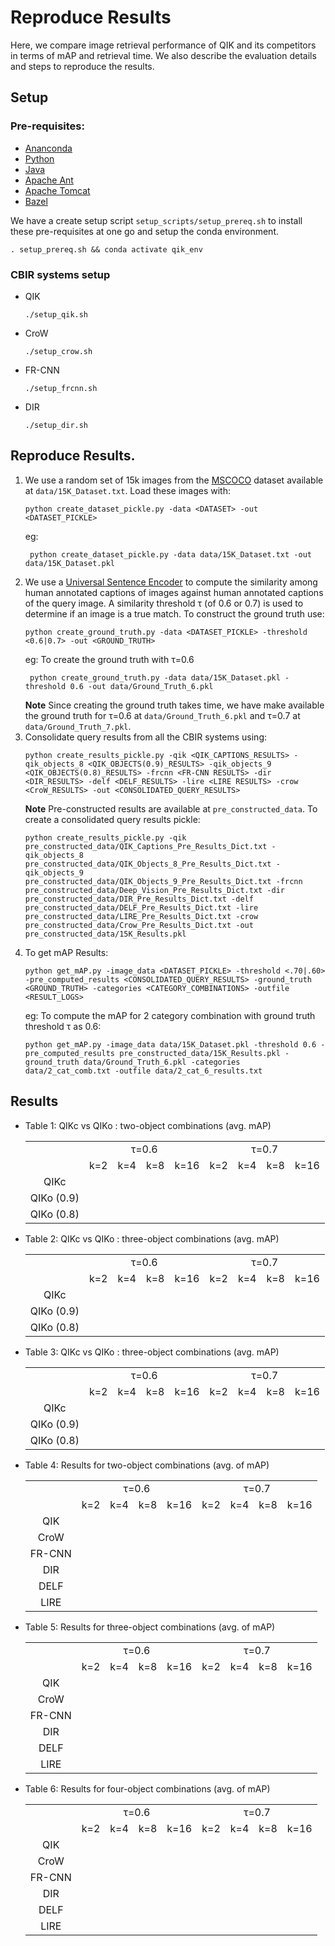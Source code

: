 # Reproduce Results
Here, we compare image retrieval performance of QIK and its competitors in terms of mAP and retrieval time. We also describe the evaluation details and steps to reproduce the results. 

## Setup
### Pre-requisites:
* [Ananconda](https://docs.anaconda.com/anaconda/install/)
* [Python](https://www.python.org/downloads/release/python-360/)
* [Java](https://www.java.com/en/download/)
* [Apache Ant](https://ant.apache.org/bindownload.cgi)
* [Apache Tomcat](https://tomcat.apache.org/download-90.cgi)
* [Bazel](https://docs.bazel.build/versions/master/install-ubuntu.html)

We have a create setup script `setup_scripts/setup_prereq.sh` to install these pre-requisites at one go and setup the conda environment.
```
. setup_prereq.sh && conda activate qik_env
```

### CBIR systems setup 
* QIK
    ```
    ./setup_qik.sh 
    ```
* CroW
    ```
    ./setup_crow.sh
    ```
* FR-CNN
    ```
    ./setup_frcnn.sh 
    ```
* DIR
    ```
    ./setup_dir.sh
    ```
## Reproduce Results.
1. We use a random set of 15k images from the [MSCOCO](https://cocodataset.org/#home) dataset available at `data/15K_Dataset.txt`. Load these images with:  
    ```
    python create_dataset_pickle.py -data <DATASET> -out <DATASET_PICKLE> 
    ```
   eg: 
   ```
    python create_dataset_pickle.py -data data/15K_Dataset.txt -out data/15K_Dataset.pkl 
    ```
2. We use a [Universal Sentence Encoder](https://tfhub.dev/google/universal-sentence-encoder/1) to compute the similarity among human annotated captions of images against human annotated captions of the query image. A similarity threshold τ (of 0.6 or 0.7) is used to determine if an image is a true match. To construct the ground truth use:
    ```
    python create_ground_truth.py -data <DATASET_PICKLE> -threshold <0.6|0.7> -out <GROUND_TRUTH> 
    ```
   eg: To create the ground truth with τ=0.6
   ```
    python create_ground_truth.py -data data/15K_Dataset.pkl -threshold 0.6 -out data/Ground_Truth_6.pkl
    ```
   **Note** Since creating the ground truth takes time, we have make available the ground truth for τ=0.6 at `data/Ground_Truth_6.pkl` and τ=0.7 at `data/Ground_Truth_7.pkl`.
3. Consolidate query results from all the CBIR systems using:
    ```
    python create_results_pickle.py -qik <QIK_CAPTIONS_RESULTS> -qik_objects_8 <QIK_OBJECTS(0.9)_RESULTS> -qik_objects_9 <QIK_OBJECTS(0.8)_RESULTS> -frcnn <FR-CNN RESULTS> -dir <DIR_RESULTS> -delf <DELF_RESULTS> -lire <LIRE RESULTS> -crow <CroW_RESULTS> -out <CONSOLIDATED_QUERY_RESULTS> 
    ```
   **Note** Pre-constructed results are available at `pre_constructed_data`. To create a consolidated query results pickle:
    ```
    python create_results_pickle.py -qik pre_constructed_data/QIK_Captions_Pre_Results_Dict.txt -qik_objects_8 pre_constructed_data/QIK_Objects_8_Pre_Results_Dict.txt -qik_objects_9 pre_constructed_data/QIK_Objects_9_Pre_Results_Dict.txt -frcnn pre_constructed_data/Deep_Vision_Pre_Results_Dict.txt -dir pre_constructed_data/DIR_Pre_Results_Dict.txt -delf pre_constructed_data/DELF_Pre_Results_Dict.txt -lire pre_constructed_data/LIRE_Pre_Results_Dict.txt -crow pre_constructed_data/Crow_Pre_Results_Dict.txt -out pre_constructed_data/15K_Results.pkl
    ```
4. To get mAP Results:
    ```
    python get_mAP.py -image_data <DATASET_PICKLE> -threshold <.70|.60> -pre_computed_results <CONSOLIDATED_QUERY_RESULTS> -ground_truth <GROUND_TRUTH> -categories <CATEGORY_COMBINATIONS> -outfile <RESULT_LOGS> 
    ```
    eg: To compute the mAP for 2 category combination with ground truth threshold τ as 0.6:
    ```
    python get_mAP.py -image_data data/15K_Dataset.pkl -threshold 0.6 -pre_computed_results pre_constructed_data/15K_Results.pkl -ground_truth data/Ground_Truth_6.pkl -categories data/2_cat_comb.txt -outfile data/2_cat_6_results.txt
    ```

## Results
* Table 1:  QIKc vs QIKo : two-object combinations (avg. mAP)
    <table>
        <tr>
            <td rowspan="2"></td>
            <td align="center" colspan="4">τ=0.6</td>
            <td align="center" colspan="4">τ=0.7</td>
        </tr>
        <tr>
            <td align="center">k=2</td>
            <td align="center">k=4</td>
            <td align="center">k=8</td>
            <td align="center">k=16</td>
            <td align="center">k=2</td>
            <td align="center">k=4</td>
            <td align="center">k=8</td>
            <td align="center">k=16</td>
        </tr>
        <tr>
            <td align="center">QIKc</td>
            <td align="center"></td>
            <td align="center"></td>
            <td align="center"></td>
            <td align="center"></td>
            <td align="center"></td>
            <td align="center"></td>
            <td align="center"></td>
            <td align="center"></td>
        </tr>
        <tr>
            <td align="center">QIKo (0.9)</td>
            <td align="center"></td>
            <td align="center"></td>
            <td align="center"></td>
            <td align="center"></td>
            <td align="center"></td>
            <td align="center"></td>
            <td align="center"></td>
            <td align="center"></td>
        </tr>
        <tr>
            <td align="center">QIKo (0.8)</td>
            <td align="center"></td>
            <td align="center"></td>
            <td align="center"></td>
            <td align="center"></td>
            <td align="center"></td>
            <td align="center"></td>
            <td align="center"></td>
            <td align="center"></td>
        </tr>
    </table>

* Table 2:  QIKc vs QIKo : three-object combinations (avg. mAP)
    <table>
        <tr>
            <td rowspan="2"></td>
            <td align="center" colspan="4">τ=0.6</td>
            <td align="center" colspan="4">τ=0.7</td>
        </tr>
        <tr>
            <td align="center">k=2</td>
            <td align="center">k=4</td>
            <td align="center">k=8</td>
            <td align="center">k=16</td>
            <td align="center">k=2</td>
            <td align="center">k=4</td>
            <td align="center">k=8</td>
            <td align="center">k=16</td>
        </tr>
        <tr>
            <td align="center">QIKc</td>
            <td align="center"></td>
            <td align="center"></td>
            <td align="center"></td>
            <td align="center"></td>
            <td align="center"></td>
            <td align="center"></td>
            <td align="center"></td>
            <td align="center"></td>
        </tr>
        <tr>
            <td align="center">QIKo (0.9)</td>
            <td align="center"></td>
            <td align="center"></td>
            <td align="center"></td>
            <td align="center"></td>
            <td align="center"></td>
            <td align="center"></td>
            <td align="center"></td>
            <td align="center"></td>
        </tr>
        <tr>
            <td align="center">QIKo (0.8)</td>
            <td align="center"></td>
            <td align="center"></td>
            <td align="center"></td>
            <td align="center"></td>
            <td align="center"></td>
            <td align="center"></td>
            <td align="center"></td>
            <td align="center"></td>
        </tr>
    </table>

* Table 3:  QIKc vs QIKo : three-object combinations (avg. mAP)
    <table>
        <tr>
            <td rowspan="2"></td>
            <td align="center" colspan="4">τ=0.6</td>
            <td align="center" colspan="4">τ=0.7</td>
        </tr>
        <tr>
            <td align="center">k=2</td>
            <td align="center">k=4</td>
            <td align="center">k=8</td>
            <td align="center">k=16</td>
            <td align="center">k=2</td>
            <td align="center">k=4</td>
            <td align="center">k=8</td>
            <td align="center">k=16</td>
        </tr>
        <tr>
            <td align="center">QIKc</td>
            <td align="center"></td>
            <td align="center"></td>
            <td align="center"></td>
            <td align="center"></td>
            <td align="center"></td>
            <td align="center"></td>
            <td align="center"></td>
            <td align="center"></td>
        </tr>
        <tr>
            <td align="center">QIKo (0.9)</td>
            <td align="center"></td>
            <td align="center"></td>
            <td align="center"></td>
            <td align="center"></td>
            <td align="center"></td>
            <td align="center"></td>
            <td align="center"></td>
            <td align="center"></td>
        </tr>
        <tr>
            <td align="center">QIKo (0.8)</td>
            <td align="center"></td>
            <td align="center"></td>
            <td align="center"></td>
            <td align="center"></td>
            <td align="center"></td>
            <td align="center"></td>
            <td align="center"></td>
            <td align="center"></td>
        </tr>
    </table>

*  Table 4: Results for two-object combinations (avg. of mAP)
    <table>
        <tr>
            <td rowspan="2"></td>
            <td align="center" colspan="4">τ=0.6</td>
            <td align="center" colspan="4">τ=0.7</td>
        </tr>
        <tr>
            <td align="center">k=2</td>
            <td align="center">k=4</td>
            <td align="center">k=8</td>
            <td align="center">k=16</td>
            <td align="center">k=2</td>
            <td align="center">k=4</td>
            <td align="center">k=8</td>
            <td align="center">k=16</td>
        </tr>
        <tr>
            <td align="center">QIK</td>
            <td align="center"></td>
            <td align="center"></td>
            <td align="center"></td>
            <td align="center"></td>
            <td align="center"></td>
            <td align="center"></td>
            <td align="center"></td>
            <td align="center"></td>
        </tr>
        <tr>
            <td align="center">CroW</td>
            <td align="center"></td>
            <td align="center"></td>
            <td align="center"></td>
            <td align="center"></td>
            <td align="center"></td>
            <td align="center"></td>
            <td align="center"></td>
            <td align="center"></td>
        </tr>
        <tr>
            <td align="center">FR-CNN</td>
            <td align="center"></td>
            <td align="center"></td>
            <td align="center"></td>
            <td align="center"></td>
            <td align="center"></td>
            <td align="center"></td>
            <td align="center"></td>
            <td align="center"></td>
        </tr>
        <tr>
            <td align="center">DIR</td>
            <td align="center"></td>
            <td align="center"></td>
            <td align="center"></td>
            <td align="center"></td>
            <td align="center"></td>
            <td align="center"></td>
            <td align="center"></td>
            <td align="center"></td>
        </tr>
        <tr>
            <td align="center">DELF</td>
            <td align="center"></td>
            <td align="center"></td>
            <td align="center"></td>
            <td align="center"></td>
            <td align="center"></td>
            <td align="center"></td>
            <td align="center"></td>
            <td align="center"></td>
        </tr>
        <tr>
            <td align="center">LIRE</td>
            <td align="center"></td>
            <td align="center"></td>
            <td align="center"></td>
            <td align="center"></td>
            <td align="center"></td>
            <td align="center"></td>
            <td align="center"></td>
            <td align="center"></td>
        </tr>
    </table>

*  Table 5: Results for three-object combinations (avg. of mAP)
    <table>
        <tr>
            <td rowspan="2"></td>
            <td align="center" colspan="4">τ=0.6</td>
            <td align="center" colspan="4">τ=0.7</td>
        </tr>
        <tr>
            <td align="center">k=2</td>
            <td align="center">k=4</td>
            <td align="center">k=8</td>
            <td align="center">k=16</td>
            <td align="center">k=2</td>
            <td align="center">k=4</td>
            <td align="center">k=8</td>
            <td align="center">k=16</td>
        </tr>
        <tr>
            <td align="center">QIK</td>
            <td align="center"></td>
            <td align="center"></td>
            <td align="center"></td>
            <td align="center"></td>
            <td align="center"></td>
            <td align="center"></td>
            <td align="center"></td>
            <td align="center"></td>
        </tr>
        <tr>
            <td align="center">CroW</td>
            <td align="center"></td>
            <td align="center"></td>
            <td align="center"></td>
            <td align="center"></td>
            <td align="center"></td>
            <td align="center"></td>
            <td align="center"></td>
            <td align="center"></td>
        </tr>
        <tr>
            <td align="center">FR-CNN</td>
            <td align="center"></td>
            <td align="center"></td>
            <td align="center"></td>
            <td align="center"></td>
            <td align="center"></td>
            <td align="center"></td>
            <td align="center"></td>
            <td align="center"></td>
        </tr>
        <tr>
            <td align="center">DIR</td>
            <td align="center"></td>
            <td align="center"></td>
            <td align="center"></td>
            <td align="center"></td>
            <td align="center"></td>
            <td align="center"></td>
            <td align="center"></td>
            <td align="center"></td>
        </tr>
        <tr>
            <td align="center">DELF</td>
            <td align="center"></td>
            <td align="center"></td>
            <td align="center"></td>
            <td align="center"></td>
            <td align="center"></td>
            <td align="center"></td>
            <td align="center"></td>
            <td align="center"></td>
        </tr>
        <tr>
            <td align="center">LIRE</td>
            <td align="center"></td>
            <td align="center"></td>
            <td align="center"></td>
            <td align="center"></td>
            <td align="center"></td>
            <td align="center"></td>
            <td align="center"></td>
            <td align="center"></td>
        </tr>
    </table>

*  Table 6: Results for four-object combinations (avg. of mAP)
    <table>
        <tr>
            <td rowspan="2"></td>
            <td align="center" colspan="4">τ=0.6</td>
            <td align="center" colspan="4">τ=0.7</td>
        </tr>
        <tr>
            <td align="center">k=2</td>
            <td align="center">k=4</td>
            <td align="center">k=8</td>
            <td align="center">k=16</td>
            <td align="center">k=2</td>
            <td align="center">k=4</td>
            <td align="center">k=8</td>
            <td align="center">k=16</td>
        </tr>
        <tr>
            <td align="center">QIK</td>
            <td align="center"></td>
            <td align="center"></td>
            <td align="center"></td>
            <td align="center"></td>
            <td align="center"></td>
            <td align="center"></td>
            <td align="center"></td>
            <td align="center"></td>
        </tr>
        <tr>
            <td align="center">CroW</td>
            <td align="center"></td>
            <td align="center"></td>
            <td align="center"></td>
            <td align="center"></td>
            <td align="center"></td>
            <td align="center"></td>
            <td align="center"></td>
            <td align="center"></td>
        </tr>
        <tr>
            <td align="center">FR-CNN</td>
            <td align="center"></td>
            <td align="center"></td>
            <td align="center"></td>
            <td align="center"></td>
            <td align="center"></td>
            <td align="center"></td>
            <td align="center"></td>
            <td align="center"></td>
        </tr>
        <tr>
            <td align="center">DIR</td>
            <td align="center"></td>
            <td align="center"></td>
            <td align="center"></td>
            <td align="center"></td>
            <td align="center"></td>
            <td align="center"></td>
            <td align="center"></td>
            <td align="center"></td>
        </tr>
        <tr>
            <td align="center">DELF</td>
            <td align="center"></td>
            <td align="center"></td>
            <td align="center"></td>
            <td align="center"></td>
            <td align="center"></td>
            <td align="center"></td>
            <td align="center"></td>
            <td align="center"></td>
        </tr>
        <tr>
            <td align="center">LIRE</td>
            <td align="center"></td>
            <td align="center"></td>
            <td align="center"></td>
            <td align="center"></td>
            <td align="center"></td>
            <td align="center"></td>
            <td align="center"></td>
            <td align="center"></td>
        </tr>
    </table>
